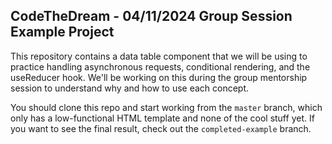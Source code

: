 ## CodeTheDream - 04/11/2024 Group Session Example Project

This repository contains a data table component that we will be using to practice handling asynchronous requests, conditional rendering, and the useReducer hook. We'll be working on this during the group mentorship session to understand why and how to use each concept.

You should clone this repo and start working from the `master` branch, which only has a low-functional HTML template and none of the cool stuff yet. If you want to see the final result, check out the `completed-example` branch.

